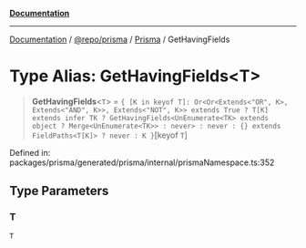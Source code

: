 [**Documentation**](../../../../../README.md)

***

[Documentation](../../../../../README.md) / [@repo/prisma](../../../README.md) / [Prisma](../README.md) / GetHavingFields

# Type Alias: GetHavingFields\<T\>

> **GetHavingFields**\<`T`\> = `{ [K in keyof T]: Or<Or<Extends<"OR", K>, Extends<"AND", K>>, Extends<"NOT", K>> extends True ? T[K] extends infer TK ? GetHavingFields<UnEnumerate<TK> extends object ? Merge<UnEnumerate<TK>> : never> : never : {} extends FieldPaths<T[K]> ? never : K }`\[keyof `T`\]

Defined in: packages/prisma/generated/prisma/internal/prismaNamespace.ts:352

## Type Parameters

### T

`T`
